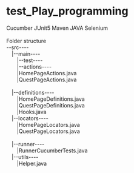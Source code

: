 # test_Play_programming<br />
Cucumber JUnit5 Maven JAVA Selenium<br />
<br />
Folder structure<br />
--src----<br />
&emsp;|--main----<br />
  &emsp;&emsp;|--test----<br />
    &emsp;&emsp;|--actions----<br />
    &emsp;&emsp;|HomePageActions.java<br />
    &emsp;&emsp;|QuestPageActions.java<br />       
  &emsp;|--definitions----<br />
    &emsp;&emsp;|HomePageDefinitions.java<br />
    &emsp;&emsp;|QuestPageDefinitions.java<br /> 
    &emsp;&emsp;|Hooks.java<br />
  &emsp;|--locators----<br />
    &emsp;&emsp;|HomePageLocators.java<br />
    &emsp;&emsp;|QuestPageLocators.java<br />    
  &emsp;|--runner----<br />
    &emsp;&emsp;|RunnerCucumberTests.java<br />
  &emsp;|--utils----<br />
    &emsp;&emsp;|Helper.java<br />  
